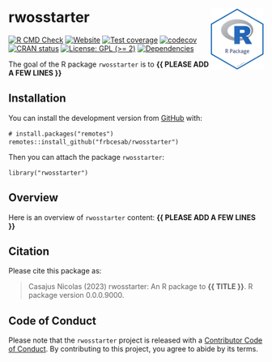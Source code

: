 <!-- README.md is generated from README.Rmd. Please edit that file -->

# rwosstarter <img src="man/figures/package-sticker.png" align="right" style="float:right; height:120px;"/>

<!-- badges: start -->

[![R CMD
Check](https://github.com/frbcesab/rwosstarter/actions/workflows/R-CMD-check.yaml/badge.svg)](https://github.com/frbcesab/rwosstarter/actions/workflows/R-CMD-check.yaml)
[![Website](https://github.com/frbcesab/rwosstarter/actions/workflows/pkgdown.yaml/badge.svg)](https://github.com/frbcesab/rwosstarter/actions/workflows/pkgdown.yaml)
[![Test
coverage](https://github.com/frbcesab/rwosstarter/actions/workflows/test-coverage.yaml/badge.svg)](https://github.com/frbcesab/rwosstarter/actions/workflows/test-coverage.yaml)
[![codecov](https://codecov.io/gh/frbcesab/rwosstarter/branch/main/graph/badge.svg)](https://codecov.io/gh/frbcesab/rwosstarter)
[![CRAN
status](https://www.r-pkg.org/badges/version/rwosstarter)](https://CRAN.R-project.org/package=rwosstarter)
[![License: GPL (&gt;=
2)](https://img.shields.io/badge/License-GPL%20%28%3E%3D%202%29-blue.svg)](https://choosealicense.com/licenses/gpl-2.0/)
[![Dependencies](https://img.shields.io/badge/dependencies-0/0-brightgreen?style=flat)](#)
<!-- badges: end -->

The goal of the R package `rwosstarter` is to **{{ PLEASE ADD A FEW
LINES }}**

## Installation

You can install the development version from
[GitHub](https://github.com/) with:

    # install.packages("remotes")
    remotes::install_github("frbcesab/rwosstarter")

Then you can attach the package `rwosstarter`:

    library("rwosstarter")

## Overview

Here is an overview of `rwosstarter` content: **{{ PLEASE ADD A FEW
LINES }}**

## Citation

Please cite this package as:

> Casajus Nicolas (2023) rwosstarter: An R package to **{{ TITLE }}**. R
> package version 0.0.0.9000.

## Code of Conduct

Please note that the `rwosstarter` project is released with a
[Contributor Code of
Conduct](https://www.contributor-covenant.org/version/2/1/code_of_conduct/).
By contributing to this project, you agree to abide by its terms.
